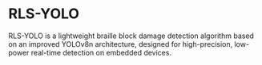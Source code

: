 # RLS-YOLO
RLS-YOLO is a lightweight braille block damage detection algorithm based on an improved YOLOv8n architecture, designed for high-precision, low-power real-time detection on embedded devices.
